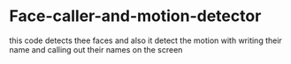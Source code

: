 # Face-caller-and-motion-detector
this code detects thee faces and  also it detect  the motion  with writing their name and calling out their names on the screen 
